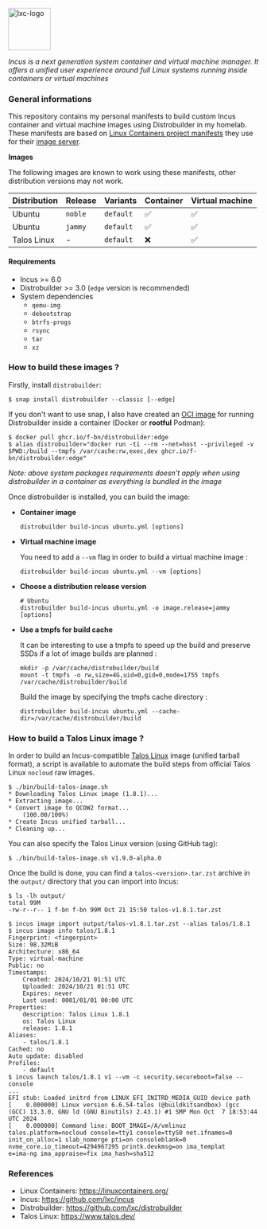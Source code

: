 <p><img src="https://discuss.linuxcontainers.org/uploads/default/original/1X/9a2865f528f7b846cda54335dec298dda6109bb3.png" alt="lxc-logo" title="Linux Containers" align="top" height=85 /></p>

*Incus is a next generation system container and virtual machine manager. It offers a unified user experience around full Linux systems running inside containers or virtual machines*

### General informations

This repository contains my personal manifests to build custom Incus container and virtual machine images using Distrobuilder in my homelab. These manifests are based on [Linux Containers project manifests](https://github.com/lxc/lxc-ci/tree/master/images/) they use for their [image server](https://images.linuxcontainers.org/).

**Images**

The following images are known to work using these manifests, other distribution versions may not work.

| Distribution   | Release   | Variants  | Container | Virtual machine |
| :--------------| :---------| :---------| :---------| :---------------|
| Ubuntu         | `noble`   | `default` | ✅        | ✅              |
| Ubuntu         | `jammy`   | `default` | ✅        | ✅              |
| Talos Linux    | -         | `default` | ❌        | ✅              |

#### Requirements

* Incus >= 6.0
* Distrobuilder >= 3.0 (`edge` version is recommended)
* System dependencies
  - `qemu-img`
  - `debootstrap`
  - `btrfs-progs`
  - `rsync`
  - `tar`
  - `xz`

### How to build these images ?

Firstly, install `distrobuilder`:

```shell
$ snap install distrobuilder --classic [--edge]
```

If you don't want to use snap, I also have created an [OCI image](https://github.com/f-bn/containers-images/tree/main/distrobuilder) for running Distrobuilder inside a container (Docker or **rootful** Podman):

```shell
$ docker pull ghcr.io/f-bn/distrobuilder:edge
$ alias distrobuilder="docker run -ti --rm --net=host --privileged -v $PWD:/build --tmpfs /var/cache:rw,exec,dev ghcr.io/f-bn/distrobuilder:edge"
```

*Note: above system packages requirements doesn't apply when using distrobuilder in a container as everything is bundled in the image*

Once distrobuilder is installed, you can build the image:

* **Container image**

  ```shell
  distrobuilder build-incus ubuntu.yml [options]
  ```

* **Virtual machine image**

  You need to add a `--vm` flag in order to build a virtual machine image :

  ```shell
  distrobuilder build-incus ubuntu.yml --vm [options]
  ```

* **Choose a distribution release version**

  ```shell
  # Ubuntu
  distrobuilder build-incus ubuntu.yml -o image.release=jammy [options]
  ```

* **Use a tmpfs for build cache**

  It can be interesting to use a tmpfs to speed up the build and preserve SSDs if a lot of image builds are planned :

  ```shell
  mkdir -p /var/cache/distrobuilder/build
  mount -t tmpfs -o rw,size=4G,uid=0,gid=0,mode=1755 tmpfs /var/cache/distrobuilder/build
  ```

  Build the image by specifying the tmpfs cache directory :

  ```shell
  distrobuilder build-incus ubuntu.yml --cache-dir=/var/cache/distrobuilder/build
  ```

### How to build a Talos Linux image ?

In order to build an Incus-compatible [Talos Linux](https://www.talos.dev/) image (unified tarball format), a script is available to automate the build steps from official Talos Linux `nocloud` raw images.

```shell
$ ./bin/build-talos-image.sh
* Downloading Talos Linux image (1.8.1)...
* Extracting image...
* Convert image to QCOW2 format...
    (100.00/100%)
* Create Incus unified tarball...
* Cleaning up...
```

You can also specify the Talos Linux version (using GitHub tag):

```shell
$ ./bin/build-talos-image.sh v1.9.0-alpha.0
```

Once the build is done, you can find a `talos-<version>.tar.zst` archive in the `output/` directory that you can import into Incus:
```shell
$ ls -lh output/
total 99M
-rw-r--r-- 1 f-bn f-bn 99M Oct 21 15:50 talos-v1.8.1.tar.zst

$ incus image import output/talos-v1.8.1.tar.zst --alias talos/1.8.1
$ incus image info talos/1.8.1
Fingerprint: <fingerpint>
Size: 98.32MiB
Architecture: x86_64
Type: virtual-machine
Public: no
Timestamps:
    Created: 2024/10/21 01:51 UTC
    Uploaded: 2024/10/21 01:51 UTC
    Expires: never
    Last used: 0001/01/01 00:00 UTC
Properties:
    description: Talos Linux 1.8.1
    os: Talos Linux
    release: 1.8.1
Aliases:
    - talos/1.8.1
Cached: no
Auto update: disabled
Profiles:
    - default
$ incus launch talos/1.8.1 v1 --vm -c security.secureboot=false --console
...
EFI stub: Loaded initrd from LINUX_EFI_INITRD_MEDIA_GUID device path
[    0.000000] Linux version 6.6.54-talos (@buildkitsandbox) (gcc (GCC) 13.3.0, GNU ld (GNU Binutils) 2.43.1) #1 SMP Mon Oct  7 18:53:44 UTC 2024
[    0.000000] Command line: BOOT_IMAGE=/A/vmlinuz talos.platform=nocloud console=tty1 console=ttyS0 net.ifnames=0 init_on_alloc=1 slab_nomerge pti=on consoleblank=0 nvme_core.io_timeout=4294967295 printk.devkmsg=on ima_templat
e=ima-ng ima_appraise=fix ima_hash=sha512
```


### References

* Linux Containers: https://linuxcontainers.org/ 
* Incus: https://github.com/lxc/incus
* Distrobuilder: https://github.com/lxc/distrobuilder
* Talos Linux: https://www.talos.dev/